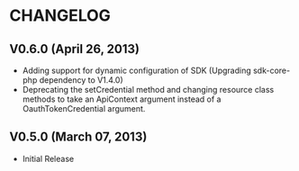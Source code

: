 CHANGELOG
========= 

V0.6.0 (April 26, 2013)
-----------------------

   * Adding support for dynamic configuration of SDK (Upgrading sdk-core-php dependency to V1.4.0)
   * Deprecating the setCredential method and changing resource class methods to take an ApiContext argument instead of a OauthTokenCredential argument.

V0.5.0 (March 07, 2013)
-----------------------

   * Initial Release
